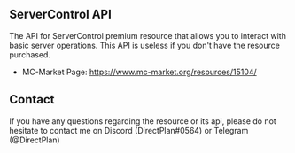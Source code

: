 ## ServerControl API
The API for ServerControl premium resource that allows you to interact with basic server operations. This API is useless if you don't have the resource purchased.

- MC-Market Page: https://www.mc-market.org/resources/15104/

## Contact
If you have any questions regarding the resource or its api, please do not hesitate to contact me on Discord (DirectPlan#0564) or Telegram (@DirectPlan)
